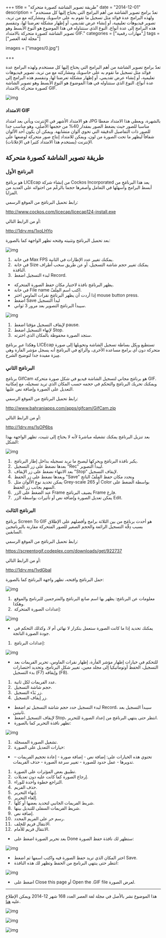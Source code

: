 +++
title = "طريقة تصوير الشاشة كصورة متحركة"
date = "2014-12-01"
description = "تعدّ برامج تصوير الشاشة من أهم البرامج التي يحتاج إليها كل مستخدم ولهذه البرامج عدة فوائد مثل تسجيل ما تقوم به على حاسوبك ومشاركته مع من تريد، تصوير فيديوهات تعليمية، أو إنشاء عرض تقديمي، أو إظهار مشكلة تعرضنا لها، وتنقسم هذه البرامج إلى عدة أنواع، النوع الذي سنتناوله في هذا الموضوع هو النوع الأبسط وهو تصوير الشاشة كصورة متحركة بالامتداد GIF."
categories = ["مهارات رقمية",]
tags = ["مجلة لغة العصر"]

images = ["images/0.jpg"]

+++

تعدّ برامج تصوير الشاشة من أهم البرامج التي يحتاج إليها كل مستخدم ولهذه البرامج عدة فوائد مثل تسجيل ما تقوم به على حاسوبك ومشاركته مع من تريد، تصوير فيديوهات تعليمية، أو إنشاء عرض تقديمي، أو إظهار مشكلة تعرضنا لها، وتنقسم هذه البرامج إلى عدة أنواع، النوع الذي سنتناوله في هذا الموضوع هو النوع الأبسط وهو تصوير الشاشة كصورة متحركة بالامتداد GIF.

![img](images/0.jpg)



### الامتداد GIF

هو الامتداد الأشهر في الإنترنت ويأتي بعد امتداد JPG بالشهرة، ويعطي هذا الامتداد ضغطا مناسبا للصور حيث يضغط الصور بمقدار 40% من حجمها الأصلي، وهو مناسب جدا للصور ذات التفاصيل الدقيقة التي تحوي ألوان متشابهة. ويمكن أن يكون أحد الألوان شفافاً ليظهر ما تحت الصورة من لون، ويمكن للامتداد إنتاج صور متحركة لوضعها على الإنترنت (يستخدم هذا الامتداد كثيرا في الإعلانات).

## طريقة تصوير الشاشة كصورة متحركة

### البرنامَج الأول

هو برنامَج LICEcap من إنشاء شركة Cockos Incorporated يعد هذا البرنامَج من أبسط البرامج وأسهلها في التعامل وأصغرها حجما بالرغْم من احتوائه على العديد من المزايا.

رابط تحميل البرنامَج من الموقع الرسمي:

http://www.cockos.com/licecap/licecap124-install.exe

أو من الرابط التالي:

http://1drv.ms/1xoLHYo

بعد تحميل البرنامَج وتثبيته وفتحه تظهر الواجهة كما بالصورة:

![img](images/1.jpg)



1. ​	في خانة Max FPS يمكنك تغيير عدد الإطارات في الثانية.
2. ​	في خانة Size يمكنك تغيير حجم شاشة التسجيل، أو عن طريق سحب أطراف النافذة.
3. ​	لبدء التسجيل اضغط Record.

- ​	يظهر البرنامَج نافذة لاختيار مكان حفظ الصورة المتحركة.
- ​	في خانة File name اكتب اسم المِلَفّ.
- ​	إذا أردت أن يظهر البرنامَج نقرات الماوس اختر mouse button press.
- ​	اضغط Save لبدأ التسجيل
- ​	سيبدأ البرنامَج التصوير بعد مرور 3 ثواني.

![img](images/2.jpg)

1. ​	لإيقاف التسجيل مؤقتا اضغط pause.
2. ​	لإنهاء التسجيل اضغط Stop.
3. ​	ستجد الصورة محفوظة بالمكان الذي اخترته.

وهكذا عبر برنامَج LICEcap تستطيع وبكل بساطة تسجيل الشاشة وتحويلها إلى صورة متحركة دون أي برامج مساعدة الأخرى، والرائع في البرنامَج أنه يسجل مؤشر الفأرة وهي مِيزة مفيدة جدا لتوضيح الشرح.

### البرنامَج الثاني

برنامَج GifCam هو برنامَج مجاني لتسجيل الشاشة فيديو في شكل صورة متحركة GIF. ويمكنك تحريك البرنامَج والتحكم في حجمه حسب المكان الذي تريد تسجيله، مع إمكانية التعديل على الصورة وإضافة نص عليها.

رابط تحميل البرنامَج من الموقع الرسمي:

http://www.bahraniapps.com/apps/gifcam/GifCam.zip

أو من الرابط التالي:

http://1drv.ms/1sOP6bs

بعد تنزيل البرنامَج يمكنك تشغيله مباشرةً لأنه لا يحتاج إلى تثبيت، تظهر الواجهة بهذا الشكل:

![img](images/3.jpg)

1. ​	يكبر نافذة البرنامَج ويحركها ليصبح ما نريد تسجيله بداخل إطار البرنامَج.
2. ​	بعدها نضغط على زر التسجيل "Rec" ليبدأ التصوير.
3. ​	بعد الانتهاء نضغط على زر الإيقاف "Stop" لإيقاف التسجيل.
4. ​	وبعدها نضغط على زر الحفظ "Save" ونحدد مكان حفظ المِلَفّ الناتج
5. ​	يمكن تحديد نوع الألوان مثل Grey-scale أو 265 Color بواسطة الضغط على السهم بجانب زر الحفظ.
6. ​	عند الضغط على الزر Frame يضيف البرنامَج Frame فارغ.
7. ​	يمكن تعديل الصورة وإضافة نص أو تأثيرات بواسطة الزر Edit.

### البرنامَج الثالث

برنامَج Screen To GIF هو أحدث برنامَج من بين الثلاثة برامج وأفضلهم على الإطلاق بسبب دِقَّة التسجيل الرائعة والحجم الصغير للصور المتحركة مقارنة بالبرنامجين السابقين.

رابط تحميل البرنامَج من الموقع الرسمي:

https://screentogif.codeplex.com/downloads/get/922737

أو من الرابط التالي:

http://1drv.ms/1vdGbal

حمل البرنامَج وافتحه، تظهر واجهة البرنامَج كما بالصورة:

![img](images/4.jpg)

1. ​	معلومات عن البرنامَج: يظهر بها اسم صانع البرنامَج والمترجمين للبرنامج والموقع وهكذا.
2. ​	إعدادات الصورة المتحركة:

![img](images/5.jpg)

- ​	يمكنك تحديد إذا ما كانت الصورة ستعمل بتكرار لا نهائي أم لا، وكذلك التحكم في جودة الصورة الناتجة.

1. ​	إعدادات البرنامَج:

![img](images/6.jpg)

- ​	للتحكم في خيارات إظهار مؤشر الفأرة، إظهار نقرات الماوس، تحرير الفريمات بعد التسجيل، الحفظ أوتوماتيكيا إلى مجلد معين، تغيير شكل البرنامج، وتحديد اختصارات بدء التسجيل (F7) وإيقافه (F8).

1. ​	عدد الفريمات لكل ثانية.
2. ​	حجم شاشة التسجيل.
3. ​	زر بَدْء التسجيل.
4. ​	زر إيقاف التسجيل.

- ​	لبدء التسجيل حدد حجم شاشة التسجيل ثم اضغط Record، سيبدأ التسجيل بعد ثانيتين.
- ​	لإيقاف التسجيل اضغط Stop، انتظر حتى ينتهي البرنامَج من إعداد الصورة للتحرير.
- ​	تظهر نافذة التحرير كما بالصورة:

![img](images/7.jpg)

1. ​	تشغيل الصورة المسجلة.
2. ​	خيارات التعديل على الصورة:

- ​	تحتوي هذه الخيارات على: إضافة نص - إضافة صورة - إعادة تحجيم الفريمات – تدويرها - عمل حدود للصورة - تغيير سرعة الصورة - حذف الفريمات.

1. ​	تطبيق بعض المؤثرات على الصورة.
2. ​	إرجاع الصورة كما كانت عليه دون تعديلات.
3. ​	التراجع خطوة واحدة للوراء.
4. ​	حذف الفريم.
5. ​	إنهاء التحرير.
6. ​	إلغاء التحرير.
7. ​	شريط الفريمات الجانبي لتحديد بعضها أو كلها.
8. ​	شريط الفريمات السفلى للتبديل بينها.
9. ​	إضافة نص.
10. ​	رسم حر على الفريم المحدد.
11. ​	الانتقال فريم للخلف.
12. ​	الانتقال فريم للأمام.

- ​	بعد تحرير الصورة اضغط على Done ستظهر لك نافذة حفظ الصورة:

![img](images/8.jpg)

- ​	اختر المكان الذي تريد حفظ الصورة فيه واكتب اسمها ثم اضغط Save.
- ​	انتظر حتى ينتهي البرنامج من الحفظ وتظهر لك هذه النافذة:

![img](images/9.jpg)

- ​	اضغط على Close this page أو Open the .GIF file لعرض الصورة.

---

هذا الموضوع نشر باﻷصل في مجلة لغة العصر العدد 168 شهر 12-2014 ويمكن الإطلاع عليه [هنا](https://drive.google.com/file/d/1phgmKYbo9njwesQrd6qrHUpEkEtg359X/view?usp=sharing).

![img](images/168-1.png)

![img](images/168-2.png)

![img](images/168-3.png)

